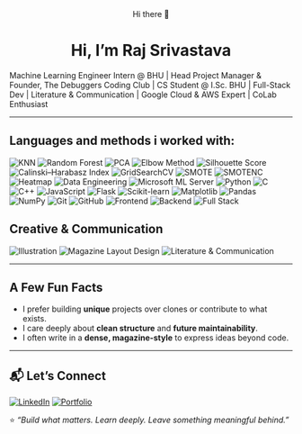 <div align="center">
Hi there 👋

# Hi, I’m Raj Srivastava

</div>

Machine Learning Engineer Intern @ BHU | Head Project Manager & Founder, The Debuggers Coding Club | CS Student @ I.Sc. BHU | Full-Stack Dev | Literature & Communication | Google Cloud & AWS Expert | CoLab Enthusiast

---

## Languages and methods i worked with:
![KNN](https://img.shields.io/badge/KNN-3776AB?style=for-the-badge&logo=python&logoColor=white)
![Random Forest](https://img.shields.io/badge/Random%20Forest-3776AB?style=for-the-badge&logo=python&logoColor=white)
![PCA](https://img.shields.io/badge/PCA-3776AB?style=for-the-badge&logo=python&logoColor=white)
![Elbow Method](https://img.shields.io/badge/Elbow%20Method-3776AB?style=for-the-badge&logo=python&logoColor=white)
![Silhouette Score](https://img.shields.io/badge/Silhouette%20Score-3776AB?style=for-the-badge&logo=python&logoColor=white)
![Calinski–Harabasz Index](https://img.shields.io/badge/Calinski–Harabasz%20Index-3776AB?style=for-the-badge&logo=python&logoColor=white)
![GridSearchCV](https://img.shields.io/badge/GridSearchCV-3776AB?style=for-the-badge&logo=python&logoColor=white)
![SMOTE](https://img.shields.io/badge/SMOTE-3776AB?style=for-the-badge&logo=python&logoColor=white)
![SMOTENC](https://img.shields.io/badge/SMOTENC-3776AB?style=for-the-badge&logo=python&logoColor=white)
![Heatmap](https://img.shields.io/badge/Heatmap-3776AB?style=for-the-badge&logo=python&logoColor=white)
![Data Engineering](https://img.shields.io/badge/Data%20Engineering-3776AB?style=for-the-badge&logo=python&logoColor=white)
![Microsoft ML Server](https://img.shields.io/badge/Microsoft%20ML%20Server-0078D4?style=for-the-badge&logo=microsoft&logoColor=white)
![Python](https://img.shields.io/badge/Python-3776AB?style=for-the-badge&logo=python&logoColor=white)
![C](https://img.shields.io/badge/C-00599C?style=for-the-badge&logo=c&logoColor=white)
![C++](https://img.shields.io/badge/C++-00599C?style=for-the-badge&logo=c%2B%2B&logoColor=white)
![JavaScript](https://img.shields.io/badge/JavaScript-F7DF1E?style=for-the-badge&logo=javascript&logoColor=black)
![Flask](https://img.shields.io/badge/Flask-000000?style=for-the-badge&logo=flask&logoColor=white)
![Scikit-learn](https://img.shields.io/badge/Scikit--learn-F7931E?style=for-the-badge&logo=scikitlearn&logoColor=white)
![Matplotlib](https://img.shields.io/badge/Matplotlib-11557c?style=for-the-badge&logo=python&logoColor=white)
![Pandas](https://img.shields.io/badge/Pandas-150458?style=for-the-badge&logo=pandas&logoColor=white)
![NumPy](https://img.shields.io/badge/NumPy-013243?style=for-the-badge&logo=numpy&logoColor=white)
![Git](https://img.shields.io/badge/Git-F05032?style=for-the-badge&logo=git&logoColor=white)
![GitHub](https://img.shields.io/badge/GitHub-181717?style=for-the-badge&logo=github&logoColor=white)
![Frontend](https://img.shields.io/badge/Frontend-HTML%2C%20CSS%2C%20JS-orange?style=for-the-badge)
![Backend](https://img.shields.io/badge/Backend-Flask-000000?style=for-the-badge&logo=flask&logoColor=white)
![Full Stack](https://img.shields.io/badge/Full%20Stack-Development-blueviolet?style=for-the-badge)

## Creative & Communication

![Illustration](https://img.shields.io/badge/Illustration-FF69B4?style=for-the-badge)
![Magazine Layout Design](https://img.shields.io/badge/Magazine%20Layout%20Design-9932CC?style=for-the-badge)
![Literature & Communication](https://img.shields.io/badge/Literature%20%26%20Communication-FFB6C1?style=for-the-badge)

---

## A Few Fun Facts

- I prefer building **unique** projects over clones or contribute to what exists.  
- I care deeply about **clean structure** and **future maintainability**.  
- I often write in a **dense, magazine-style** to express ideas beyond code.

---

## 📬 Let’s Connect

[![LinkedIn](https://img.shields.io/badge/LinkedIn-0077B5?style=for-the-badge&logo=linkedin&logoColor=white)](https://www.linkedin.com/in/raj-sriv2005/)
[![Portfolio](https://img.shields.io/badge/Portfolio-000000?style=for-the-badge&logo=About.me&logoColor=white)](https://rajsriv.github.io/Portfolio-design-minimal/)

⭐ *“Build what matters. Learn deeply. Leave something meaningful behind.”*
